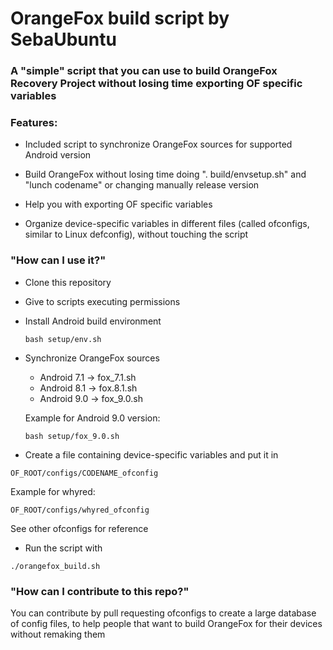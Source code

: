 # OrangeFox build script by SebaUbuntu

### A "simple" script that you can use to build OrangeFox Recovery Project without losing time exporting OF specific variables



### Features:

 - Included script to synchronize OrangeFox sources for supported Android version

 - Build OrangeFox without losing time doing ". build/envsetup.sh" and "lunch codename" or changing manually release version

 - Help you with exporting OF specific variables

 - Organize device-specific variables in different files (called ofconfigs, similar to Linux defconfig), without touching the script

### "How can I use it?"

 - Clone this repository

 - Give to scripts executing permissions

 - Install Android build environment
   <pre><code>bash setup/env.sh</code></pre>

 - Synchronize OrangeFox sources

   * Android 7.1 -> fox_7.1.sh
   * Android 8.1 -> fox.8.1.sh
   * Android 9.0 -> fox_9.0.sh

   Example for Android 9.0 version:
   <pre><code>bash setup/fox_9.0.sh</code></pre>

 - Create a file containing device-specific variables and put it in 
<pre><code>OF_ROOT/configs/CODENAME_ofconfig</code></pre>
Example for whyred: 
<pre><code>OF_ROOT/configs/whyred_ofconfig</code></pre>
See other ofconfigs for reference

 - Run the script with 
<pre><code>./orangefox_build.sh</code></pre>

### "How can I contribute to this repo?"

You can contribute by pull requesting ofconfigs to create a large database of config files, to help people that want to build OrangeFox for their devices without remaking them
